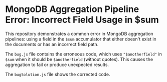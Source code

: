 # MongoDB Aggregation Pipeline Error: Incorrect Field Usage in $sum
This repository demonstrates a common error in MongoDB aggregation pipelines: using a field in the `$sum` accumulator that either doesn't exist in the documents or has an incorrect field path.

The `bug.js` file contains the erroneous code, which uses `"$anotherfield"` in `$sum` when it should be `$anotherfield` (without quotes).  This causes the aggregation to fail or produce unexpected results.

The `bugSolution.js` file shows the corrected code.